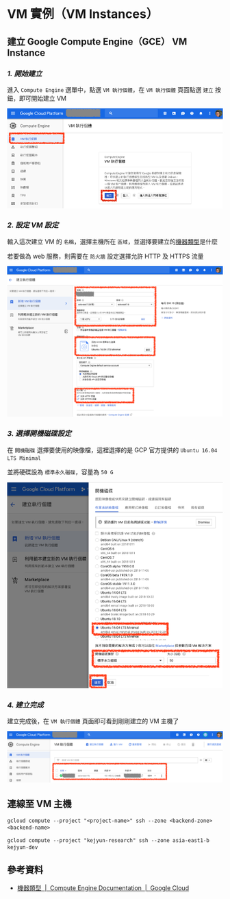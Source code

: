 # VM 實例（VM Instances）


## 建立 Google Compute Engine（GCE） VM Instance

### ***1. 開始建立***

進入 `Compute Engine` 選單中，點選 `VM 執行個體`，在 `VM 執行個體` 頁面點選 `建立` 按鈕，即可開始建立 VM

![建立 Google Compute Engine（GCE） VM Instance](./images/google-compute-engine-create.png)

### ***2. 設定 VM 設定***

輸入這次建立 VM 的 `名稱`，選擇主機所在 `區域`，並選擇要建立的[機器類型](https://cloud.google.com/compute/docs/machine-types)是什麼

若要做為 web 服務，則需要在 `防火牆` 設定選擇允許 HTTP 及 HTTPS 流量

![建立 Google Compute Engine（GCE） VM Instance 設定](./images/google-compute-engine-create-check-vm-setting.png)

### ***3. 選擇開機磁碟設定***

在 `開機磁碟` 選擇要使用的映像檔，這裡選擇的是 GCP 官方提供的 `Ubuntu 16.04 LTS Minimal`

並將硬碟設為 `標準永久磁碟`，容量為 `50 G`

![選擇開機磁碟設定](./images/google-compute-engine-create-choose-system-image.png)

### ***4. 建立完成***

建立完成後，在 `VM 執行個體` 頁面即可看到剛剛建立的 VM 主機了

![VM 建立完成](./images/google-compute-engine-create-finish.png)


## 連線至 VM 主機


```shell
gcloud compute --project "<project-name>" ssh --zone <backend-zone> <backend-name>
```

```shell
gcloud compute --project "kejyun-research" ssh --zone asia-east1-b kejyun-dev
```



## 參考資料
* [機器類型  |  Compute Engine Documentation  |  Google Cloud](https://cloud.google.com/compute/docs/machine-types)
